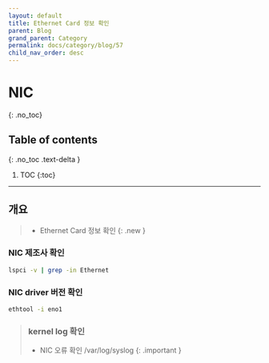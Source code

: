 ```yaml
---
layout: default
title: Ethernet Card 정보 확인
parent: Blog
grand_parent: Category
permalink: docs/category/blog/57
child_nav_order: desc
---
```

# NIC
{: .no_toc}

## Table of contents
{: .no_toc .text-delta }

1. TOC
{:toc}

---
## 개요

> - Ethernet Card 정보 확인
{: .new }

### NIC 제조사 확인

```bash
lspci -v | grep -in Ethernet
```

### NIC driver 버전 확인

```bash
ethtool -i eno1
```

> ### kernel log 확인
> - NIC 오류 확인
> /var/log/syslog
{: .important }